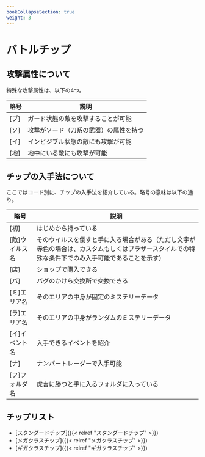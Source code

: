 ```yaml
---
bookCollapseSection: true
weight: 3
---
```


# バトルチップ
## 攻撃属性について
特殊な攻撃属性は、以下の4つ。

| 略号  | 説明                  |
|-----|---------------------|
| [ブ] | ガード状態の敵を攻撃することが可能   |
| [ソ] | 攻撃がソード（刀系の武器）の属性を持つ |
| [イ] | インビジブル状態の敵にも攻撃が可能   |
| [地] | 地中にいる敵にも攻撃が可能       |

## チップの入手法について
ここではコード別に、チップの入手法を紹介している。略号の意味は以下の通り。

| 略号       | 説明                                                                        |
|----------|---------------------------------------------------------------------------|
| [初]      | はじめから持っている                                                                |
| [敵]ウイルス名 | そのウイルスを倒すと手に入る場合がある（ただし文字が赤色の場合は、カスタムもしくはブラザースタイルでの特殊な条件下でのみ入手可能であることを示す） |
| [店]      | ショップで購入できる                                                                |
|  [バ]     | バグのかけら交換所で交換できる                                                           |
| [ミ]エリア名  | そのエリアの中身が固定のミステリーデータ                                                      |
| [ラ]エリア名  | そのエリアの中身がランダムのミステリーデータ                                                    |
| [イ]イベント名 | 入手できるイベントを紹介                                                              |
| [ナ]      | ナンバートレーダーで入手可能                                                            |
| [フ]フォルダ名 | 虎吉に勝つと手に入るフォルダに入っている                                                      |

## チップリスト
* [スタンダードチップ]({{< relref "スタンダードチップ" >}})
* [メガクラスチップ]({{< relref "メガクラスチップ" >}})
* [ギガクラスチップ]({{< relref "ギガクラスチップ" >}})
